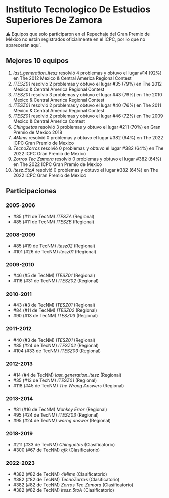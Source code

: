 # Instituto Tecnologico De Estudios Superiores De Zamora

:warning: Equipos que solo participaron en el Repechaje del Gran Premio de México no están registrados oficialmente en el ICPC, por lo que no aparecerán aquí.

## Mejores 10 equipos

1. _last_generation_itesz_ resolvió 4 problemas y obtuvo el lugar #14 (92%) en The 2012 Mexico & Central America Regional Contest
1. _ITESZ01_ resolvió 2 problemas y obtuvo el lugar #35 (79%) en The 2012 Mexico & Central America Regional Contest
1. _ITESZ01_ resolvió 3 problemas y obtuvo el lugar #43 (79%) en The 2010 Mexico & Central America Regional Contest
1. _ITESZ01_ resolvió 2 problemas y obtuvo el lugar #40 (76%) en The 2011 Mexico & Central America Regional Contest
1. _ITESZ01_ resolvió 2 problemas y obtuvo el lugar #46 (72%) en The 2009 Mexico & Central America Contest
1. _Chinguetas_ resolvió 3 problemas y obtuvo el lugar #211 (70%) en Gran Premio de Mexico 2018
1. _4Mims_ resolvió 0 problemas y obtuvo el lugar #382 (64%) en The 2022 ICPC Gran Premio de Mexico
1. _TecnoZorros_ resolvió 0 problemas y obtuvo el lugar #382 (64%) en The 2022 ICPC Gran Premio de Mexico
1. _Zorros Tec Zamora_ resolvió 0 problemas y obtuvo el lugar #382 (64%) en The 2022 ICPC Gran Premio de Mexico
1. _itesz_5toA_ resolvió 0 problemas y obtuvo el lugar #382 (64%) en The 2022 ICPC Gran Premio de Mexico

## Participaciones

### 2005-2006

- #85 (#11 de TecNM) _ITESZA_ (Regional)
- #85 (#11 de TecNM) _ITESZB_ (Regional)

### 2008-2009

- #85 (#19 de TecNM) _itesz02_ (Regional)
- #101 (#26 de TecNM) _itesz01_ (Regional)

### 2009-2010

- #46 (#5 de TecNM) _ITESZ01_ (Regional)
- #116 (#31 de TecNM) _ITESZ02_ (Regional)

### 2010-2011

- #43 (#3 de TecNM) _ITESZ01_ (Regional)
- #84 (#11 de TecNM) _ITESZ02_ (Regional)
- #90 (#13 de TecNM) _ITESZ03_ (Regional)

### 2011-2012

- #40 (#3 de TecNM) _ITESZ01_ (Regional)
- #85 (#24 de TecNM) _ITESZ02_ (Regional)
- #104 (#33 de TecNM) _ITESZ03_ (Regional)

### 2012-2013

- #14 (#4 de TecNM) _last_generation_itesz_ (Regional)
- #35 (#13 de TecNM) _ITESZ01_ (Regional)
- #118 (#45 de TecNM) _The Wrong Answers_ (Regional)

### 2013-2014

- #81 (#16 de TecNM) _Monkey Error_ (Regional)
- #95 (#24 de TecNM) _ITESZ03_ (Regional)
- #95 (#24 de TecNM) _worng answer_ (Regional)

### 2018-2019

- #211 (#33 de TecNM) _Chinguetas_ (Clasificatorio)
- #300 (#67 de TecNM) _afk_ (Clasificatorio)

### 2022-2023

- #382 (#82 de TecNM) _4Mims_ (Clasificatorio)
- #382 (#82 de TecNM) _TecnoZorros_ (Clasificatorio)
- #382 (#82 de TecNM) _Zorros Tec Zamora_ (Clasificatorio)
- #382 (#82 de TecNM) _itesz_5toA_ (Clasificatorio)



